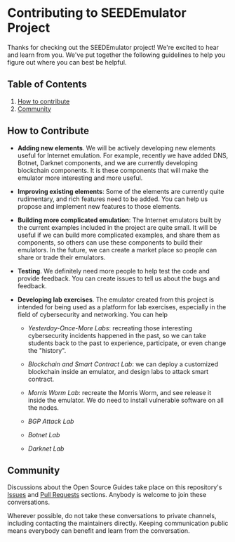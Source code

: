 # Contributing to SEEDEmulator Project

Thanks for checking out the SEEDEmulator project! We're excited to hear and
learn from you. We've put together the following guidelines to help you
figure out where you can best be helpful.


## Table of Contents

1. [How to contribute](#how-to-contribute)
1. [Community](#community)

## How to Contribute

- **Adding new elements**. We will be actively developing new elements 
  useful for Internet emulation. For example, recently we have added
  DNS, Botnet, Darknet components, and we are currently developing blockchain
  components. It is these components that will make the emulator 
  more interesting and more useful. 

- **Improving existing elements**: Some of the elements are currently quite rudimentary, and 
  rich features need to be added. You can help us propose and implement 
  new features to those elements. 

- **Building more complicated emulation**: The Internet emulators built by the 
  current examples included in the project are quite small. It will be useful if we can build
  more complicated examples, and share them as components, so others
  can use these components to build their emulators. In the future, we can
  create a market place so people can share or trade their emulators. 

- **Testing**. We definitely need more people to help test 
  the code and provide feedback. You can create issues to tell us
  about the bugs and feedback.
    
- **Developing lab exercises**. The emulator created from this project is 
  intended for being used as a platform for lab exercises, especially in
  the field of cybersecurity and networking. You can help 

  - *Yesterday-Once-More Labs*: recreating those interesting cybersecurity incidents
    happened in the past, so we can take students back to the past to experience, 
    participate, or even change the "history". 

  - *Blockchain and Smart Contract Lab*: we can deploy a customized blockchain
    inside an emulator, and design labs to attack smart contract.

  - *Morris Worm Lab*: recreate the Morris Worm, and see release it inside the emulator.
    We do need to install vulnerable software on all the nodes. 

  - *BGP Attack Lab*  
  - *Botnet Lab*
  - *Darknet Lab*

## Community

Discussions about the Open Source Guides take place on 
this repository's [Issues](https://github.com/seed-labs/SEEDEmulator/issues) and [Pull Requests](https://github.com/seed-labs/SEEDEmulator/pulls) sections. Anybody is welcome to join these conversations. 

Wherever possible, do not take these conversations to private channels, including contacting the maintainers directly. Keeping communication public means everybody can benefit and learn from the conversation.

